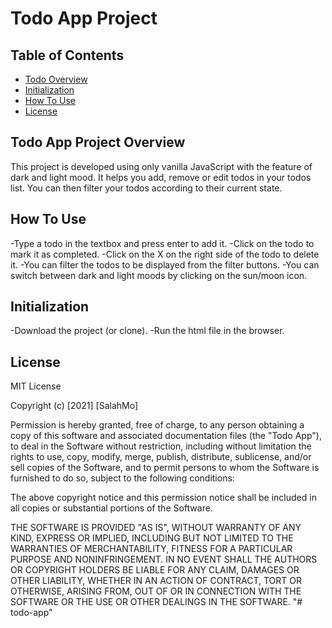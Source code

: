 # Todo App Project

## Table of Contents

* [Todo Overview](#TodoOverview)
* [Initialization](#Initialization)
* [How To Use](#HowToUse)
* [License](#License)

## Todo App Project Overview
This project is developed using only vanilla JavaScript with the feature of dark and light mood. It helps you add, remove or edit todos in your todos list. You can then filter your todos according to their current state.

## How To Use
-Type a todo in the textbox and press enter to add it.
-Click on the todo to mark it as completed.
-Click on the X on the right side of the todo to delete it.
-You can filter the todos to be displayed from the filter buttons.
-You can switch between dark and light moods by clicking on the sun/moon icon.

## Initialization
-Download the project (or clone).
-Run the html file in the browser.

## License
MIT License

Copyright (c) [2021] [SalahMo]

Permission is hereby granted, free of charge, to any person obtaining a copy
of this software and associated documentation files (the "Todo App"), to deal
in the Software without restriction, including without limitation the rights
to use, copy, modify, merge, publish, distribute, sublicense, and/or sell
copies of the Software, and to permit persons to whom the Software is
furnished to do so, subject to the following conditions:

The above copyright notice and this permission notice shall be included in all
copies or substantial portions of the Software.

THE SOFTWARE IS PROVIDED "AS IS", WITHOUT WARRANTY OF ANY KIND, EXPRESS OR
IMPLIED, INCLUDING BUT NOT LIMITED TO THE WARRANTIES OF MERCHANTABILITY,
FITNESS FOR A PARTICULAR PURPOSE AND NONINFRINGEMENT. IN NO EVENT SHALL THE
AUTHORS OR COPYRIGHT HOLDERS BE LIABLE FOR ANY CLAIM, DAMAGES OR OTHER
LIABILITY, WHETHER IN AN ACTION OF CONTRACT, TORT OR OTHERWISE, ARISING FROM,
OUT OF OR IN CONNECTION WITH THE SOFTWARE OR THE USE OR OTHER DEALINGS IN THE
SOFTWARE.
"# todo-app" 
